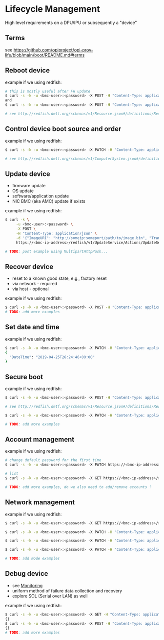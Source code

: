 # Lifecycle Management

High level requirements on a DPU/IPU or subsequently a "device"

## Terms

see <https://github.com/opiproject/opi-prov-life/blob/main/boot/README.md#terms>

## Reboot device

example if we using redfish:

```bash
# this is mostly useful after FW update
$ curl -s -k -u <bmc-user>:<password> -X POST -H "Content-Type: application/json" -d '{"ResetType": "ForceRestart"}' https://<bmc-ip-address>/redfish/v1/Managers/<ID>/Actions/Manager.Reset
and
$ curl -s -k -u <bmc-user>:<password> -X POST -H "Content-Type: application/json" -d '{"ResetType": "PowerCycle"}' https://<bmc-ip-address>/redfish/v1/Systems/<ID>/Actions/ComputerSystem.Reset

# see http://redfish.dmtf.org/schemas/v1/Resource.json#/definitions/ResetType
```

## Control device boot source and order

example if we using redfish:

```bash
$ curl -s -k -u <bmc-user>:<password> -X PATCH -H "Content-Type: application/json" -d '{"Boot": {"BootSourceOverrideTarget":"Pxe"} }' https://<bmc-ip-address>/redfish/v1/Systems/<ID>

# see http://redfish.dmtf.org/schemas/v1/ComputerSystem.json#/definitions/BootSource
```

## Update device

* firmware update
* OS update
* software/application update
* NIC BMC (aka AMC) update if exists

example if we using redfish:

```bash
$ curl -k \
     -u <bmc-user>:<password> \
     -X POST \
     -H "Content-Type: application/json" \
     -d '{"ImageURI": "http://someip:someport/path/to/image.bin", "TransferProtocol":"HTTP", "Targets": ["/redfish/v1/UpdateService/FirmwareInventory/BMC<#>"]}' \
     https://<bmc-ip-address>/redfish/v1/UpdateService/Actions/UpdateService.SimpleUpdate

# TODO: post example using MultipartHttpPush...
```

## Recover device

* reset to a known good state, e.g., factory reset
* via network - required
* via host - optional

example if we using redfish:

```bash
$ curl -s -k -u <bmc-user>:<password> -X POST -H "Content-Type: application/json" -d '{"ResetType": "ResetAll"}' https://<bmc-ip-address>/redfish/v1/Managers/<ID>/Actions/Manager.ResetToDefaults
# TODO: add more examples
```

## Set date and time

example if we using redfish:

```bash
$ curl -s -k -u <bmc-user>:<password> -X PATCH -H "Content-Type: application/json" -d '{"DateTime": "2019-04-25T26:24:46+00:00"}' https://<bmc-ip-address>/redfish/v1/Managers/<ID>
{
  "DateTime": "2019-04-25T26:24:46+00:00"
}
```

## Secure boot

example if we using redfish:

```bash
$ curl -s -k -u <bmc-user>:<password> -X POST -H "Content-Type: application/json" -d '{"ResetKeysType": "DeleteAllKeys"}' https://<bmc-ip-address>/redfish/v1/Systems/<ID>/SecureBoot/Actions/SecureBoot.ResetKeys

# see http://redfish.dmtf.org/schemas/v1/Resource.json#/definitions/ResetKeysType

$ curl -s -k -u <bmc-user>:<password> -X PATCH -H "Content-Type: application/json" -d '{"SecureBootEnable":true}' https://<bmc-ip-address>/redfish/v1/Systems/<ID>/SecureBoot

# TODO: add more examples
```

## Account management

example if we using redfish:

```bash
# change default password for the first time
$ curl -s -k -u <bmc-user>:<password> -X PATCH https://<bmc-ip-address>/redfish/v1/AccountService/Accounts/root -d '{"Password": "mynew@password"}'

# list
$ curl -s -k -u <bmc-user>:<password> -X GET https://<bmc-ip-address>/redfish/v1/AccountService/Accounts

# TODO: add more examples, do we also need to add/remove accounts ?
```

## Network management

example if we using redfish:

```bash
$ curl -s -k -u <bmc-user>:<password> -X GET https://<bmc-ip-address>/redfish/v1/Managers/<ID>/Ethernetnterfaces/eth0

$ curl -s -k -u <bmc-user>:<password> -X PATCH -H "Content-Type: application/json" -d '{"InterfaceEnabled": true}'  https://<bmc-ip-address>/redfish/v1/Managers/<ID>/EthernetInterfaces/eth0

$ curl -s -k -u <bmc-user>:<password> -X PATCH -H "Content-Type: application/json" -d '{"DHCPv4": {"DHCPEnabled": false}}' https://<bmc-ip-address>/redfish/v1/Managers/<ID>/EthernetInterfaces/eth0

$ curl -s -k -u <bmc-user>:<password> -X PATCH -H "Content-Type: application/json" -d '{"IPv6StaticAddresses": [{"Address": "fe80::966d:aeff:fe76:6e8f", "PrefixLength": 64}]}' https://<bmc-ip-address>/redfish/v1/Managers/<ID>/EthernetInterfaces/eth0

# TODO: add mode examples
```

## Debug device

* see [Monitoring](https://github.com/opiproject/otel)
* uniform method of failure data collection and recovery
* explore SOL (Serial over LAN) as well

example if we using redfish:

```bash
$ curl -s -k -u <bmc-user>:<password> -X GET -H "Content-Type: application/json" https://<bmc-ip-address>/redfish/v1/Managers/<ID>/LogServices/{LogServiceId}/Entries
{}
$ curl -s -k -u <bmc-user>:<password> -X POST -H "Content-Type: application/json" https://<bmc-ip-address>/redfish/v1/Managers/<ID>/LogServices/{LogServiceId}/Actions/LogService.ClearLog
{}
# TODO: add more examples
```
